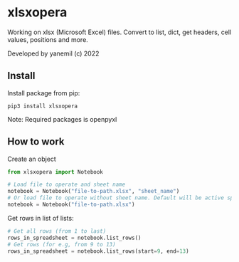# xlsxopera
Working on xlsx (Microsoft Excel) files. Convert to list, dict, get headers, cell values, positions and more.

Developed by yanemil (c) 2022

## Install

Install package from pip:
```
pip3 install xlsxopera
```
Note: Required packages is openpyxl
## How to work

Create an object

```python
from xlsxopera import Notebook

# Load file to operate and sheet name
notebook = Notebook("file-to-path.xlsx", "sheet_name")
# Or load file to operate without sheet name. Default will be active spreadsheet.
notebook = Notebook("file-to-path.xlsx")
```

Get rows in list of lists:
```python
# Get all rows (from 1 to last)
rows_in_spreadsheet = notebook.list_rows()
# Get rows (for e.g, from 9 to 13)
rows_in_spreadsheet = notebook.list_rows(start=9, end=13)
```
